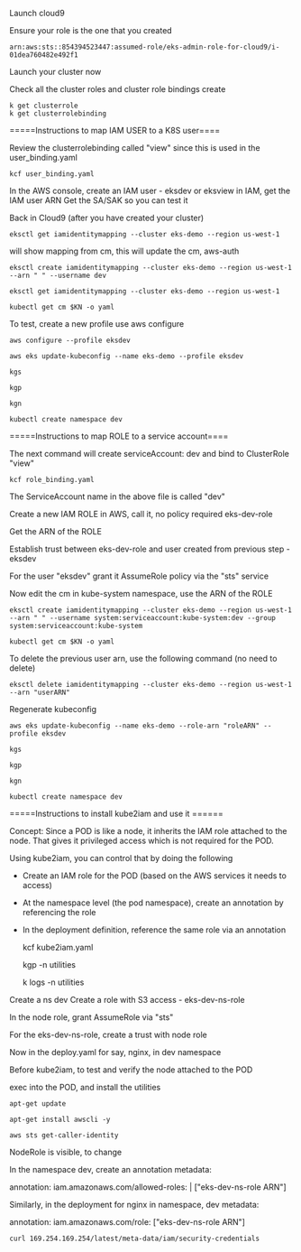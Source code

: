 Launch cloud9

Ensure your role is the one that you created 

    arn:aws:sts::854394523447:assumed-role/eks-admin-role-for-cloud9/i-01dea760482e492f1

Launch your cluster now

Check all the cluster roles and cluster role bindings create

    k get clusterrole
    k get clusterrolebinding

=====Instructions to map IAM USER to a K8S user====

Review the clusterrolebinding called "view" since this is used in the user_binding.yaml

    kcf user_binding.yaml
    
In the AWS console, create an IAM user - eksdev or eksview in IAM, get the IAM user ARN
Get the SA/SAK so you can test it

Back in Cloud9 (after you have created your cluster)

    eksctl get iamidentitymapping --cluster eks-demo --region us-west-1

will show mapping from cm, this will update the cm, aws-auth

    eksctl create iamidentitymapping --cluster eks-demo --region us-west-1 --arn " " --username dev

    eksctl get iamidentitymapping --cluster eks-demo --region us-west-1

    kubectl get cm $KN -o yaml

To test,
create a new profile use aws configure

    aws configure --profile eksdev

    aws eks update-kubeconfig --name eks-demo --profile eksdev

    kgs

    kgp

    kgn

    kubectl create namespace dev


=====Instructions to map ROLE to a service account====

The next command will create serviceAccount: dev and bind to ClusterRole "view"

    kcf role_binding.yaml

The ServiceAccount name in the above file is called "dev"

Create a new IAM ROLE in AWS, call it, no policy required
    eks-dev-role

Get the ARN of the ROLE

Establish trust between eks-dev-role and user created from previous step - eksdev

For the user "eksdev" grant it AssumeRole policy via the "sts" service

Now edit the cm in kube-system namespace, use the ARN of the ROLE

    eksctl create iamidentitymapping --cluster eks-demo --region us-west-1 --arn " " --username system:serviceaccount:kube-system:dev --group system:serviceaccount:kube-system

    kubectl get cm $KN -o yaml    

To delete the previous user arn, use the following command (no need to delete)
    
    eksctl delete iamidentitymapping --cluster eks-demo --region us-west-1 --arn "userARN"

Regenerate kubeconfig

    aws eks update-kubeconfig --name eks-demo --role-arn "roleARN" --profile eksdev

    kgs

    kgp

    kgn

    kubectl create namespace dev





=====Instructions to install kube2iam and use it ======

Concept: Since a POD is like a node, it inherits the IAM role attached to the node.  That gives it privileged access which is not required for the POD.

Using kube2iam, you can control that by doing the following
- Create an IAM role for the POD (based on the AWS services it needs to access)
- At the namespace level (the pod namespace), create an annotation by referencing the role
- In the deployment definition, reference the same role via an annotation


    kcf kube2iam.yaml

    kgp -n utilities

    k logs <podname> -n utilities

Create a ns dev
Create a role with S3 access - eks-dev-ns-role

In the node role, grant AssumeRole via "sts"

For the eks-dev-ns-role, create a trust with node role

Now in the deploy.yaml for say, nginx, in dev namespace

Before kube2iam, to test and verify the node attached to the POD

exec into the POD, and install the utilities

    apt-get update

    apt-get install awscli -y

    aws sts get-caller-identity

NodeRole is visible, to change

In the namespace dev, create an annotation
metadata:

   annotation:
     iam.amazonaws.com/allowed-roles: |
      ["eks-dev-ns-role ARN"]

Similarly, in the deployment for nginx in namespace, dev
metadata:

   annotation:
     iam.amazonaws.com/role: ["eks-dev-ns-role ARN"]

    curl 169.254.169.254/latest/meta-data/iam/security-credentials








